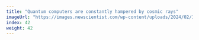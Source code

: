 ```yaml
---
title: "Quantum computers are constantly hampered by cosmic rays"
imageUrl: "https://images.newscientist.com/wp-content/uploads/2024/02/19105140/SEI_191160138.jpg?width=600"
index: 42
weight: 42
---
```

